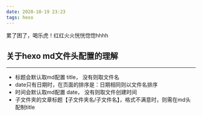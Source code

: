 ```yaml
---
date: 2020-10-19 23:23
tags: hexo
---
```


累了困了，喝乐虎！红红火火恍恍惚惚hhhh

## 关于hexo md文件头配置的理解

---
- 标题会默认取md配置 title， 没有则取文件名
- date只有日期时，在页面的排序是：日期相同则以文件名排序
- 时间会默认取md配置 date， 没有则取文件创建时间
- 子文件夹的文章标题【子文件夹名/子文件名】，格式不满意时，则需在md头配制title

